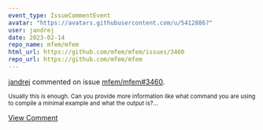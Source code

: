 ```yaml
---
event_type: IssueCommentEvent
avatar: "https://avatars.githubusercontent.com/u/5412886?"
user: jandrej
date: 2023-02-14
repo_name: mfem/mfem
html_url: https://github.com/mfem/mfem/issues/3460
repo_url: https://github.com/mfem/mfem
---
```


<a href='https://github.com/jandrej' target='_blank'>jandrej</a> commented on issue <a href='https://github.com/mfem/mfem/issues/3460' target='_blank'>mfem/mfem#3460</a>.

<small>Usually this is enough. Can you provide more information like what command you are using to compile a minimal example and what the output is?...</small>

<a href='https://github.com/mfem/mfem/issues/3460' target='_blank'>View Comment</a>